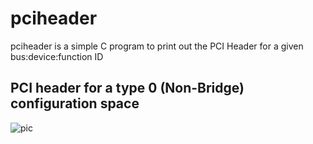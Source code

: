 # pciheader
pciheader is a simple C program to print out the PCI Header for a given bus:device:function ID

## PCI header for a type 0 (Non-Bridge) configuration space

![pic](https://upload.wikimedia.org/wikipedia/commons/thumb/c/ca/Pci-config-space.svg/1024px-Pci-config-space.svg.png)
